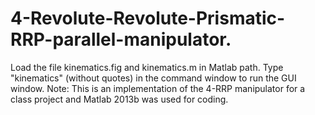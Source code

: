 # 4-Revolute-Revolute-Prismatic-RRP-parallel-manipulator.
Load the file kinematics.fig and kinematics.m in Matlab path.
Type "kinematics" (without quotes) in the command window to run the GUI window.
Note: This is an implementation of the 4-RRP manipulator for a class project and Matlab 2013b was used for coding.
